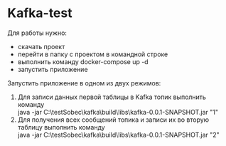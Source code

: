 # Kafka-test

Для работы нужно:
- cкачать проект
- перейти в папку с проектом в командной строке
- выполнить команду docker-compose up -d
- запустить приложение  

Запустить приложение в одном из двух режимов:
1) Для записи данных первой таблицы в Kafka топик выполнить команду  
java -jar C:\testSobec\kafka\build\libs\kafka-0.0.1-SNAPSHOT.jar "1" 
2) Для получения всех сообщений топика и записи их во вторую таблицу выполнить команду  
java -jar C:\testSobec\kafka\build\libs\kafka-0.0.1-SNAPSHOT.jar "2"
